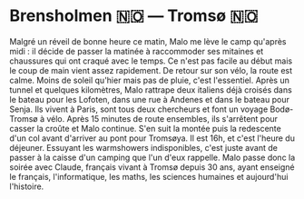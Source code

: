 # Brensholmen :norway: — Tromsø :norway:

<!-- 65km / 518m+ / 435m- -->

Malgré un réveil de bonne heure ce matin, Malo me lève le camp qu'après midi : il décide de passer la matinée à raccommoder ses mitaines et chaussures qui ont craqué avec le temps. Ce n'est pas facile au début mais le coup de main vient assez rapidement. De retour sur son vélo, la route est calme. Moins de soleil qu'hier mais pas de pluie, c'est l'essentiel. Après un tunnel et quelques kilomètres, Malo rattrape deux italiens déjà croisés dans le bateau pour les Lofoten, dans une rue à Andenes et dans le bateau pour Senja. Ils vivent à Paris, sont tous deux chercheurs et font un voyage Bodø-Tromsø à vélo. Après 15 minutes de route ensembles, ils s'arrêtent pour casser la croûte et Malo continue. S'en suit la montée puis la redescente d'un col avant d'arriver au pont pour Tromsøya. Il est 16h, et c'est l'heure du déjeuner. Essuyant les warmshowers indisponibles, c'est juste avant de passer à la caisse d'un camping que l'un d'eux rappelle. Malo passe donc la soirée avec Claude, français vivant à Tromsø depuis 30 ans, ayant enseigné le français, l'informatique, les maths, les sciences humaines et aujourd'hui l'histoire.


